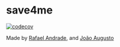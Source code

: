 # save4me
[![codecov](https://codecov.io/gh/rafaelandrade/save4me/branch/main/graph/badge.svg?token=WFGEIGADXT)](https://codecov.io/gh/rafaelandrade/save4me)


Made by [Rafael Andrade](https://github.com/rafaelandrade), and [João Augusto](https://github.com/Joao208)
